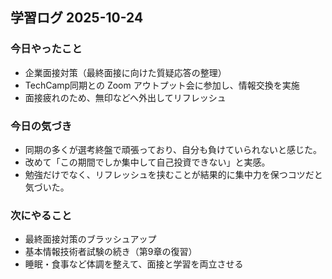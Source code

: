 ## 学習ログ 2025-10-24

### 今日やったこと
- 企業面接対策（最終面接に向けた質疑応答の整理）
- TechCamp同期との Zoom アウトプット会に参加し、情報交換を実施
- 面接疲れのため、無印などへ外出してリフレッシュ

### 今日の気づき
- 同期の多くが選考終盤で頑張っており、自分も負けていられないと感じた。
- 改めて「この期間でしか集中して自己投資できない」と実感。
- 勉強だけでなく、リフレッシュを挟むことが結果的に集中力を保つコツだと気づいた。

### 次にやること
- 最終面接対策のブラッシュアップ
- 基本情報技術者試験の続き（第9章の復習）
- 睡眠・食事など体調を整えて、面接と学習を両立させる
